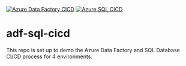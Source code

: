 [![Azure Data Factory CICD](https://github.com/kmasulisNetrix/adf-sql-cicd/actions/workflows/adf-cicd.yml/badge.svg)](https://github.com/kmasulisNetrix/adf-sql-cicd/actions/workflows/adf-cicd.yml)
[![Azure SQL CICD](https://github.com/kmasulisNetrix/adf-sql-cicd/actions/workflows/sql-cicd.yml/badge.svg)](https://github.com/kmasulisNetrix/adf-sql-cicd/actions/workflows/sql-cicd.yml)
# adf-sql-cicd

This repo is set up to demo the Azure Data Factory and SQL Database CI/CD process for 4 environments.
